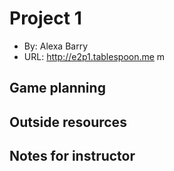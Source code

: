 # Project 1

- By: Alexa Barry
- URL: <http://e2p1.tablespoon.me>
  m

## Game planning

## Outside resources

## Notes for instructor
